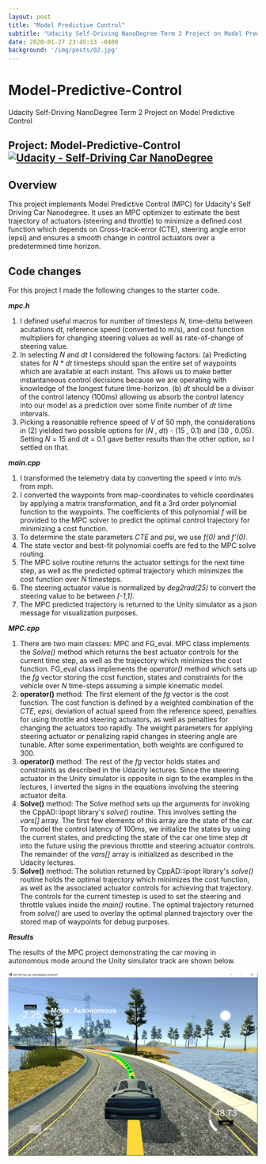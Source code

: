 ```yaml
---
layout: post
title: "Model Predictive Control"
subtitle: "Udacity Self-Driving NanoDegree Term 2 Project on Model Predictive Control"
date: 2020-01-27 23:45:13 -0400
background: '/img/posts/02.jpg'
---
```


# Model-Predictive-Control
Udacity Self-Driving NanoDegree Term 2 Project on Model Predictive Control

## Project: Model-Predictive-Control [![Udacity - Self-Driving Car NanoDegree](https://s3.amazonaws.com/udacity-sdc/github/shield-carnd.svg)](http://www.udacity.com/drive)

Overview
---
This project implements Model Predictive Control (MPC) for Udacity's Self Driving Car Nanodegree. It uses an MPC optimizer to estimate the best trajectory of actuators (steering and throttle) to minimize a defined cost function which depends on Cross-track-error (CTE), steering angle error (epsi) and ensures a smooth change in control actuators over a predetermined time horizon.

Code changes
---
For this project I made the following changes to the starter code.

__*mpc.h*__

1. I defined useful macros for number of timesteps _N_, time-delta between acutations _dt_, reference speed (converted to m/s), and cost function multipliers for changing steering values as well as rate-of-change of steering value.
2. In selecting _N_ and _dt_ I considered the following factors: (a) Predicting states for _N * dt_ timesteps should span the entire set of waypoints which are available at each instant. This allows us to make better instantaneous control decisions because we are operating with knowledge of the longest future time-horizon. (b) _dt_ should be a divisor of the control latency (100ms) allowing us absorb the control latency into our model as a prediction over some finite number of _dt_ time intervals.
3. Picking a reasonable refrence speed of _V_ of 50 mph, the considerations in (2) yielded two possible options for (_N_ , _dt_) - (15 ,  0.1) and (30 , 0.05). Setting _N_ = 15 and _dt_ = 0.1 gave better results than the other option, so I settled on that.

__*main.cpp*__

1. I transformed the telemetry data by converting the speed _v_ into m/s from mph.
2. I converted the waypoints from map-coordinates to vehicle coordinates by applying a matrix transformation, and fit a 3rd order polynomial function to the waypoints. The coefficients of this polynomial _f_ will be provided to the MPC solver to predict the optimal control trajectory for minimizing a cost function.
3. To determine the state parameters _CTE_ and _psi_, we use _f(0)_ and _f'(0)_.
4. The state vector and best-fit polynomial coeffs are fed to the MPC solve routing.
5. The MPC solve routine returns the actuator settings for the next time step, as well as the predicted optimal trajectory which minimizes the cost function over _N_ timesteps.
6. The steering actuator value is normalized by _deg2rad(25)_ to convert the steering value to be between _[-1,1]_.
7. The MPC predicted trajectory is returned to the Unity simulator as a json message for visualization purposes.

__*MPC.cpp*__

1. There are two main classes: MPC and FG_eval. MPC class implements the _Solve()_ method which returns the best actuator controls for the current time step, as well as the trajectory which minimizes the cost function. FG_eval class implements the _operator()_ method which sets up the _fg_ vector storing the cost function, states and constraints for the vehicle over _N_ time-steps assuming a simple kinematic model.
2. __operator()__ method: The first element of the _fg_ vector is the cost function. The cost function is defined by a weighted combination of the _CTE_, _epsi_, deviation of actual speed from the reference speed, penalties for using throttle and steering actuators, as well as penalties for changing the actuators too rapidly. The weight parameters for applying steering actuator or penalizing rapid changes in steering angle are tunable. After some experimentation, both weights are configured to 300.
3. __operator()__ method: The rest of the _fg_ vector holds states and constraints as described in the Udacity lectures. Since the steering actuator in the Unity simulator is opposite in sign to the examples in the lectures, I inverted the signs in the equations involving the steering actuator delta.
4. __Solve()__ method: The Solve method sets up the arguments for invoking the CppAD::ipopt library's _solve()_ routine. This involves setting the _vars[]_ array. The first few elements of this array are the state of the car. To model the control latency of 100ms, we initialize the states by using the current states, and predicting the state of the car one time step _dt_ into the future using the previous throttle and steering actuator controls. The remainder of the _vars[]_ array is initialized as described in the Udacity lectures.
5. __Solve()__ method: The solution returned by CppAD::ipopt library's _solve()_ routine holds the optimal trajectory which minimizes the cost function, as well as the associated actuator controls for achieving that trajectory. The controls for the current timestep is used to set the steering and throttle values inside the _main()_ routine. The optimal trajectory returned from _solve()_ are used to overlay the optimal planned trajectory over the stored map of waypoints for debug purposes.

__*Results*__

The results of the MPC project demonstrating the car moving in autonomous mode around the Unity simulator track are shown below.

[![MPC Project](/img/posts/MPC.png)](https://youtu.be/Xwy_awrvJbM)